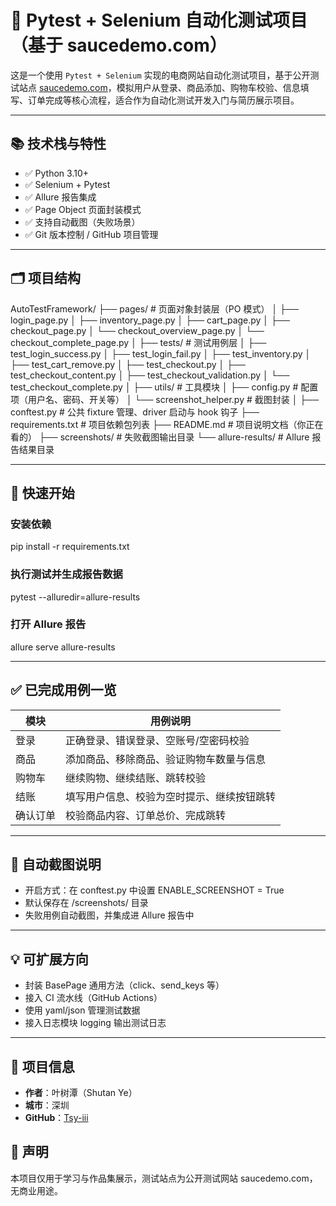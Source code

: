 # 🧪 Pytest + Selenium 自动化测试项目（基于 saucedemo.com）

这是一个使用 `Pytest + Selenium` 实现的电商网站自动化测试项目，基于公开测试站点 [saucedemo.com](https://www.saucedemo.com/)，模拟用户从登录、商品添加、购物车校验、信息填写、订单完成等核心流程，适合作为自动化测试开发入门与简历展示项目。

---

## 📚 技术栈与特性

- ✅ Python 3.10+
- ✅ Selenium + Pytest
- ✅ Allure 报告集成
- ✅ Page Object 页面封装模式
- ✅ 支持自动截图（失败场景）
- ✅ Git 版本控制 / GitHub 项目管理

---

## 🗂 项目结构
AutoTestFramework/
├── pages/                     # 页面对象封装层（PO 模式）
│   ├── login_page.py
│   ├── inventory_page.py
│   ├── cart_page.py
│   ├── checkout_page.py
│   └── checkout_overview_page.py
│   └── checkout_complete_page.py
│
├── tests/                     # 测试用例层
│   ├── test_login_success.py
│   ├── test_login_fail.py
│   ├── test_inventory.py
│   ├── test_cart_remove.py
│   ├── test_checkout.py
│   ├── test_checkout_content.py
│   ├── test_checkout_validation.py
│   └── test_checkout_complete.py
│
├── utils/                     # 工具模块
│   ├── config.py              # 配置项（用户名、密码、开关等）
│   └── screenshot_helper.py  # 截图封装
│
├── conftest.py                # 公共 fixture 管理、driver 启动与 hook 钩子
├── requirements.txt           # 项目依赖包列表
├── README.md                  # 项目说明文档（你正在看的）
├── screenshots/               # 失败截图输出目录
└── allure-results/            # Allure 报告结果目录

---

## 🚀 快速开始

### 安装依赖

pip install -r requirements.txt

### 执行测试并生成报告数据

pytest --alluredir=allure-results

### 打开 Allure 报告

allure serve allure-results

---

## ✅ 已完成用例一览

| 模块       | 用例说明                                       |
|------------|------------------------------------------------|
| 登录       | 正确登录、错误登录、空账号/空密码校验         |
| 商品       | 添加商品、移除商品、验证购物车数量与信息       |
| 购物车     | 继续购物、继续结账、跳转校验                   |
| 结账       | 填写用户信息、校验为空时提示、继续按钮跳转     |
| 确认订单   | 校验商品内容、订单总价、完成跳转               |

---

## 📸 自动截图说明

- 开启方式：在 conftest.py 中设置 ENABLE_SCREENSHOT = True
- 默认保存在 /screenshots/ 目录
- 失败用例自动截图，并集成进 Allure 报告中

---

## 💡 可扩展方向

- 封装 BasePage 通用方法（click、send_keys 等）
- 接入 CI 流水线（GitHub Actions）
- 使用 yaml/json 管理测试数据
- 接入日志模块 logging 输出测试日志

---

## 👤 项目信息

- **作者**：叶树潭（Shutan Ye）  
- **城市**：深圳  
- **GitHub**：[Tsy-iii](https://github.com/Tsy-iii)

## 📌 声明

本项目仅用于学习与作品集展示，测试站点为公开测试网站 saucedemo.com，无商业用途。